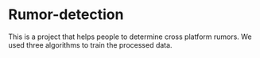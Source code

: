 # Rumor-detection
This is a project that helps people to determine cross platform rumors.
We used three algorithms to train the processed data.
